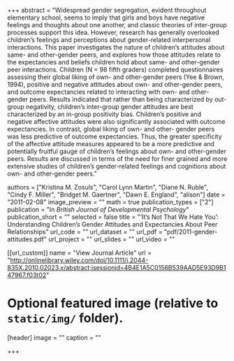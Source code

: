 +++
abstract = "Widespread gender segregation, evident throughout elementary school, seems to imply that girls and boys have negative feelings and thoughts about one another, and classic theories of inter-group processes support this idea. However, research has generally overlooked children’s feelings and perceptions about gender-related interpersonal interactions. This paper investigates the nature of children’s attitudes about same- and other-gender peers, and explores how those attitudes relate to the expectancies and beliefs children hold about same- and other-gender peer interactions. Children (N = 98 fifth graders) completed questionnaires assessing their global liking of own- and other-gender peers (Yee & Brown, 1994), positive and negative attitudes about own- and other-gender peers, and outcome expectancies related to interacting with own- and other-gender peers. Results indicated that rather than being characterized by out-group negativity, children’s inter-group gender attitudes are best characterized by an in-group positivity bias. Children’s positive and negative affective attitudes were also significantly associated with outcome expectancies. In contrast, global liking of own- and other- gender peers was less predictive of outcome expectancies. Thus, the greater specificity of the affective attitude measures appeared to be a more predictive and potentially fruitful gauge of children’s feelings about own- and other-gender peers. Results are discussed in terms of the need for finer grained and more extensive studies of children’s gender-related feelings and cognitions about own- and other-gender peers."

authors = ["Kristina M. Zosuls", "Carol Lynn Martin", "Diane N. Ruble", "Cindy F. Miller", "Bridget M. Gaertner", "Dawn E. England", "alison"]
date = "2011-02-08"
image_preview = ""
math = true
publication_types = ["2"]
publication = "In *British Journal of Developmental Psychology*"
publication_short = ""
selected = false
title = "‘It’s Not That We Hate You’: Understanding Children’s Gender Attitudes and Expectancies About Peer Relationships"
url_code = ""
url_dataset = ""
url_pdf = "pdf/2011-gender-attitudes.pdf"
url_project = ""
url_slides = ""
url_video = ""

[[url_custom]]
name = "View Journal Article"
url = "http://onlinelibrary.wiley.com/doi/10.1111/j.2044-835X.2010.02023.x/abstract;jsessionid=4B4E1A5C0156B539AAD5E93D9B147967.f03t02"

# Optional featured image (relative to `static/img/` folder).
[header]
image = ""
caption = ""

+++
